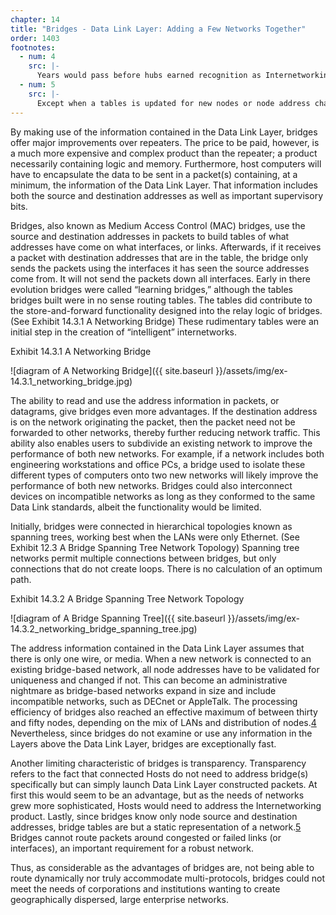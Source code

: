 ```yaml
---
chapter: 14
title: "Bridges - Data Link Layer: Adding a Few Networks Together"
order: 1403
footnotes:
  - num: 4
    src: |-
      Years would pass before hubs earned recognition as Internetworking device. Initially, hubs were essentially wiring closets used to interconnect multiple token ring networks. (At this stage, hubs were Physical Layer devices.)
  - num: 5
    src: |-
      Except when a tables is updated for new nodes or node address changes.
---
```


By making use of the information contained in the Data Link Layer, bridges offer major improvements over repeaters. The price to be paid, however, is a much more expensive and complex product than the repeater; a product necessarily containing logic and memory. Furthermore, host computers will have to encapsulate the data to be sent in a packet(s) containing, at a minimum, the information of the Data Link Layer. That information includes both the source and destination addresses as well as important supervisory bits.

Bridges, also known as Medium Access Control (MAC) bridges, use the source and destination addresses in packets to build tables of what addresses have come on what interfaces, or links. Afterwards, if it receives a packet with destination addresses that are in the table, the bridge only sends the packets using the interfaces it has seen the source addresses come from. It will not send the packets down all interfaces. Early in there evolution bridges were called “learning bridges,” although the tables bridges built were in no sense routing tables. The tables did contribute to the store-and-forward functionality designed into the relay logic of bridges. (See Exhibit 14.3.1 A Networking Bridge) These rudimentary tables were an initial step in the creation of “intelligent” internetworks.

Exhibit 14.3.1 A Networking Bridge

![diagram of A Networking Bridge]({{ site.baseurl }}/assets/img/ex-14.3.1_networking_bridge.jpg)

The ability to read and use the address information in packets, or datagrams, give bridges even more advantages. If the destination address is on the network originating the packet, then the packet need not be forwarded to other networks, thereby further reducing network traffic. This ability also enables users to subdivide an existing network to improve the performance of both new networks. For example, if a network includes both engineering workstations and office PCs, a bridge used to isolate these different types of computers onto two new networks will likely improve the performance of both new networks. Bridges could also interconnect devices on incompatible networks as long as they conformed to the same Data Link standards, albeit the functionality would be limited.

Initially, bridges were connected in hierarchical topologies known as spanning trees, working best when the LANs were only Ethernet. (See Exhibit 12.3 A Bridge Spanning Tree Network Topology) Spanning tree networks permit multiple connections between bridges, but only connections that do not create loops. There is no calculation of an optimum path.

Exhibit 14.3.2 A Bridge Spanning Tree Network Topology

![diagram of A Bridge Spanning Tree]({{ site.baseurl }}/assets/img/ex-14.3.2_networking_bridge_spanning_tree.jpg)

The address information contained in the Data Link Layer assumes that there is only one wire, or media. When a new network is connected to an existing bridge-based network, all node addresses have to be validated for uniqueness and changed if not. This can become an administrative nightmare as bridge-based networks expand in size and include incompatible networks, such as DECnet or AppleTalk. The processing efficiency of bridges also reached an effective maximum of between thirty and fifty nodes, depending on the mix of LANs and distribution of nodes.<a name="fnloc4" href="#fn4">4</a>  Nevertheless, since bridges do not examine or use any information in the Layers above the Data Link Layer, bridges are exceptionally fast.

Another limiting characteristic of bridges is transparency. Transparency refers to the fact that connected Hosts do not need to address bridge(s) specifically but can simply launch Data Link Layer constructed packets. At first this would seem to be an advantage, but as the needs of networks grew more sophisticated, Hosts would need to address the Internetworking product. Lastly, since bridges know only node source and destination addresses, bridge tables are but a static representation of a network.<a name="fnloc5" href="#fn5">5</a>  Bridges cannot route packets around congested or failed links (or interfaces), an important requirement for a robust network.

Thus, as considerable as the advantages of bridges are, not being able to route dynamically nor truly accommodate multi-protocols, bridges could not meet the needs of corporations and institutions wanting to create geographically dispersed, large enterprise networks.
